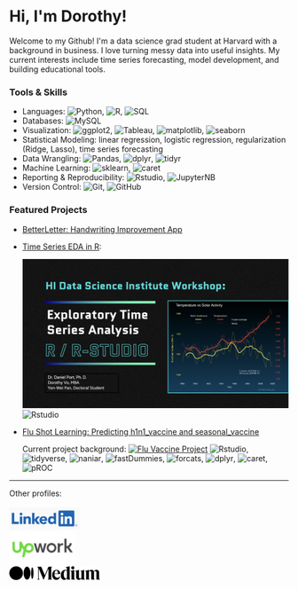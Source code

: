 # Hi, I'm Dorothy!

Welcome to my Github! I'm a data science grad student at Harvard with a background in business. I love turning messy data into useful insights. My current interests include time series forecasting, model development, and building educational tools.

### Tools & Skills
- Languages: ![Python](https://img.shields.io/badge/Python--red?labelColor=red), ![R](https://img.shields.io/badge/R--blue?style=flat&labelColor=blue), ![SQL](https://img.shields.io/badge/SQL--green?labelColor=green)
- Databases: ![MySQL](https://img.shields.io/badge/MySQL--green)
- Visualization: ![ggplot2](https://img.shields.io/badge/ggplot2--lightgray?logoColor=lightgray&label=ggplot2&labelColor=lightgray&color=lightgray), ![Tableau](https://img.shields.io/badge/Tableau--skyblue), ![matplotlib](https://img.shields.io/badge/matplotlib--lightgray?logoColor=blue&label=matplotlib&labelColor=lightgray&color=lightgray), ![seaborn](https://img.shields.io/badge/seaborn--lightgray?logoColor=blue&label=seaborn&labelColor=lightgray&color=lightgray)
- Statistical Modeling: linear regression, logistic regression, regularization (Ridge, Lasso), time series forecasting
- Data Wrangling: ![Pandas](https://img.shields.io/badge/pandas--lightgray?logoColor=blue&label=pandas&labelColor=lightgray&color=lightgray), ![dplyr](https://img.shields.io/badge/dplyr--lightgray?logoColor=blue&label=dplyr&labelColor=lightgray&color=lightgray), ![tidyr](https://img.shields.io/badge/tidyr--lightgray?logoColor=blue&label=tidyr&labelColor=lightgray&color=lightgray)
- Machine Learning: ![sklearn](https://img.shields.io/badge/sklearn--lightgray?logoColor=lightgray&label=sklearn&labelColor=lightgray&color=lightgray), ![caret](https://img.shields.io/badge/caret--lightgray?logoColor=lightgray&label=caret&labelColor=lightgray&color=lightgray)
- Reporting & Reproducibility: ![Rstudio](https://img.shields.io/badge/R%20Studio--blue?label=R-Studio), ![JupyterNB](https://img.shields.io/badge/Jupyter%20Notebook--red)
- Version Control: ![Git](https://img.shields.io/badge/Git--orange?labelColor=orange), ![GitHub](https://img.shields.io/badge/GitHub--orange)

### Featured Projects
- [BetterLetter: Handwriting Improvement App](https://github.com/dorothyavo/betterletterapp)
- [Time Series EDA in R](https://github.com/change-hi/change-hi.github.io/tree/main/morea/time-series-analysis):
  
  [![EDA-TS](https://github.com/dorothyavo/dorothyavo/blob/main/EDA%20TIME%20SERIES.png?raw=true)](https://github.com/change-hi/change-hi.github.io/tree/main/morea/time-series-analysis)
  ![Rstudio](https://img.shields.io/badge/R%20Studio--blue?label=R-Studio)

- [Flu Shot Learning: Predicting h1n1_vaccine and seasonal_vaccine](https://github.com/dorothyavo/Predicting-H1N1-and-Seasonal-Flu-Vaccines-)
  
  Current project background:
  [![Flu Vaccine Project](https://github.com/user-attachments/assets/3f3ff60b-730f-4a41-ab86-6d02239be0ff)](https://github.com/dorothyavo/Predicting-H1N1-and-Seasonal-Flu-Vaccines-)
  ![Rstudio](https://img.shields.io/badge/R%20Studio--blue?label=R-Studio), ![tidyverse](https://img.shields.io/badge/tidyverse--lightgray?logoColor=lightgray&label=tidyverse&labelColor=lightgray&color=lightgray), ![naniar](https://img.shields.io/badge/naniar--lightgray?logoColor=lightgray&label=naniar&labelColor=lightgray&color=lightgray), ![fastDummies](https://img.shields.io/badge/fastDummies--lightgray?logoColor=lightgray&label=fastDummies&labelColor=lightgray&color=lightgray), ![forcats](https://img.shields.io/badge/forcats--lightgray?logoColor=lightgray&label=forcats&labelColor=lightgray&color=lightgray), ![dplyr](https://img.shields.io/badge/dplyr--lightgray?logoColor=lightgray&label=dplyr&labelColor=lightgray&color=lightgray), ![caret](https://img.shields.io/badge/caret--lightgray?logoColor=lightgray&label=caret&labelColor=lightgray&color=lightgray), ![pROC](https://img.shields.io/badge/pROC--lightgray?logoColor=lightgray&label=pROC&labelColor=lightgray&color=lightgray) 

---

Other profiles: 
<br><br>
<a href="https://www.linkedin.com/in/dorothy-vo-7005aa344/" target="_blank">
  <img src="https://github.com/dorothyavo/dorothyavo/blob/main/ef8396403b8309a82097177a24363787.jpg?raw=true" alt="LinkedIn" height="40" style="vertical-align:left;"/>
</a> <br>
<a href="https://www.upwork.com/freelancers/~01223bd55335eb0d51?mp_source=share" target="_blank">
  <img src="https://github.com/dorothyavo/dorothyavo/blob/main/Upwork-logo.svg.png?raw=true?raw=true" alt="UpWork" height="60" style="vertical-align:left;"/>
</a> <br>
<a href="https://medium.com/@dorothyavo" target="_blank">
  <img src="https://github.com/dorothyavo/dorothyavo/blob/main/Medium_(website)_logo.svg.png?raw=trueraw=true" alt="Medium" height="25" style="vertical-align:left;"/>
</a>

